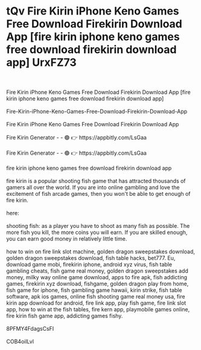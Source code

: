 # tQv Fire Kirin iPhone Keno Games Free Download Firekirin Download App [fire kirin iphone keno games free download firekirin download app] UrxFZ73
<br>
<br>Fire Kirin iPhone Keno Games Free Download Firekirin Download App [fire kirin iphone keno games free download firekirin download app]
<br>
<br>Fire-Kirin-iPhone-Keno-Games-Free-Download-Firekirin-Download-App
<br>
<br>Fire Kirin iPhone Keno Games Free Download Firekirin Download App
<br>
<br>Fire Kirin Generator - - 🟢 👉  https://appbitly.com/LsGaa

<br>
<br>Fire Kirin Generator - - 🟢 👉  https://appbitly.com/LsGaa

<br>
<br>fire kirin iphone keno games free download firekirin download app
<br>
<br>fire kirin is a popular shooting fish game that has attracted thousands of gamers all over the world. If you are into online gambling and love the excitement of fish arcade games, then you won't be able to get enough of fire kirin.
<br>
<br>here:
<br>
<br>shooting fish: as a player you have to shoot as many fish as possible. The more fish you kill, the more coins you will earn. If you are skilled enough, you can earn good money in relatively little time.
<br>
<br>how to win on fire link slot machine, golden dragon sweepstakes download, golden dragon sweepstakes download, fish table hacks, bet777. Eu, download game mobi, firekirin iphone, android xyz virus, fish table gambling cheats, fish game real money, golden dragon sweepstakes add money, milky way online game download, apps to fire apk, fish addicting games, firekirin xyz download, fishgame, golden dragon play from home, fish game for iphone, fish gambling game hawaii, kirin strike, fish table software, apk ios games, online fish shooting game real money usa, fire kirin app download for android, fire link app, play fish game, fire link slot app, how to win at the fish tables, fire kern app, playmobile games online, fire kirin fish game app, addicting games fishy.
<br>
<br>8PFMY4FdagsCsFI
<br>
<br>COB4oilLvl

